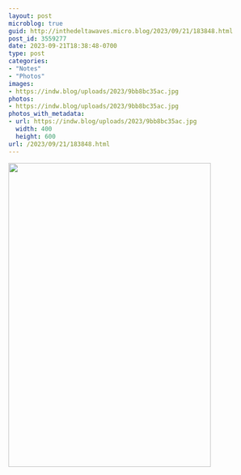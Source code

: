 ```yaml
---
layout: post
microblog: true
guid: http://inthedeltawaves.micro.blog/2023/09/21/183848.html
post_id: 3559277
date: 2023-09-21T18:38:48-0700
type: post
categories:
- "Notes"
- "Photos"
images:
- https://indw.blog/uploads/2023/9bb8bc35ac.jpg
photos:
- https://indw.blog/uploads/2023/9bb8bc35ac.jpg
photos_with_metadata:
- url: https://indw.blog/uploads/2023/9bb8bc35ac.jpg
  width: 400
  height: 600
url: /2023/09/21/183848.html
---
```



<img src="uploads/2023/9bb8bc35ac.jpg" width="400" height="600" alt="">
